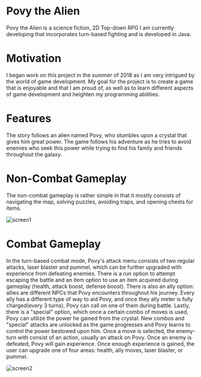 # Povy the Alien
Povy the Alien is a science fiction, 2D Top-down RPG I am currently developing that incorporates turn-based fighting and is developed in Java. <br />

# Motivation
I began work on this project in the summer of 2018 as I am very intrigued by the world of game development. My goal for the project is to create a game that is enjoyable and that I am proud of, as well as to learn different aspects of game development and heighten my programming abilities.

# Features
The story follows an alien named Povy, who stumbles upon a crystal that gives him great power. The game follows his adventure as he tries to avoid enemies who seek this power while trying to find his family and friends throughout the galaxy. 
# Non-Combat Gameplay
The non-combat gameplay is rather simple in that it mostly consists of navigating the map, solving puzzles, avoiding traps, and opening chests for items.

![screen1](https://user-images.githubusercontent.com/43187188/64223804-3e328480-cea3-11e9-804e-f74e0f9c06de.PNG)


# Combat Gameplay
In the turn-based combat mode, Povy's attack menu consists of two regular attacks, laser blaster and pummel, which can be further upgraded with experience from defeating enemies. There is a run option to attempt escaping the battle and an item option to use an item acquired during gameplay (health, attack boost, defense boost). There is also an ally option: allies are different NPCs that Povy encounters throughout his journey. Every ally has a different type of way to aid Povy, and once they ally meter is fully charged(every 3 turns), Povy can call on one of them during battle. Lastly, there is a "special" option, which once a certain combo of moves is used, Povy can utilize the power he gained from the crystal. New combos and "special" attacks are unlocked as the game progresses and Povy learns to control the power bestowed upon him. Once a move is selected, the enemy-turn with consist of an action, usually an attack on Povy. Once an enemy is defeated, Povy will gain experience. Once enough experience is gained, the user can upgrade one of four areas: health, ally moves, laser blaster, or pummel.


![screen2](https://user-images.githubusercontent.com/43187188/64223771-21964c80-cea3-11e9-8ad8-cf84c4c6d152.png)


